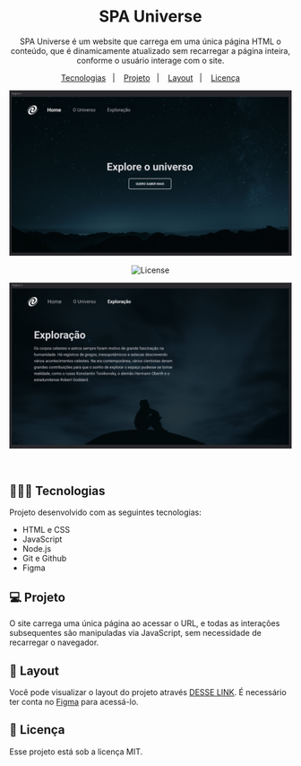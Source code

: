 <h1 align="center"> SPA Universe </h1>

<p align="center">
SPA Universe é um website que carrega em uma única página HTML o conteúdo, que é dinamicamente atualizado sem recarregar a página inteira, conforme o usuário interage com o site.
</p>

<p align="center">
  <a href="#-tecnologias">Tecnologias</a>&nbsp;&nbsp;&nbsp;|&nbsp;&nbsp;&nbsp;
  <a href="#-projeto">Projeto</a>&nbsp;&nbsp;&nbsp;|&nbsp;&nbsp;&nbsp;
  <a href="#-layout">Layout</a>&nbsp;&nbsp;&nbsp;|&nbsp;&nbsp;&nbsp;
  <a href="#memo-licença">Licença</a>
</p>

<p align="center">
  <img alt="License" src="https://github.com/brunooliveira7/SPA-Universe/blob/main/assets/Layout1.png">
</p>

<p align="center">
  <img alt="License" src="https://github.com/brunooliveira7/SPA-Universe/blob/main/assets/Layout2.png">
</p>

<p align="center">
  <img alt="License" src="https://github.com/brunooliveira7/SPA-Universe/blob/main/assets/Layout3.png">
</p>

<br>

## 🧑🏻‍💻 Tecnologias

Projeto desenvolvido com as seguintes tecnologias:

- HTML e CSS
- JavaScript
- Node.js
- Git e Github
- Figma

## 💻 Projeto

 O site carrega uma única página ao acessar o URL, e todas as interações subsequentes são manipuladas via JavaScript, sem necessidade de recarregar o navegador.

## 🔖 Layout

Você pode visualizar o layout do projeto através [DESSE LINK](https://www.figma.com/design/kqpfyNjEAbl1FOFpi5hSdu/%5BDesafios-Explorer%5D-SPA-Universe-(Copy)?node-id=0-1&node-type=canvas&m=dev). É necessário ter conta no [Figma](https://figma.com) para acessá-lo.

## :memo: Licença

Esse projeto está sob a licença MIT.
